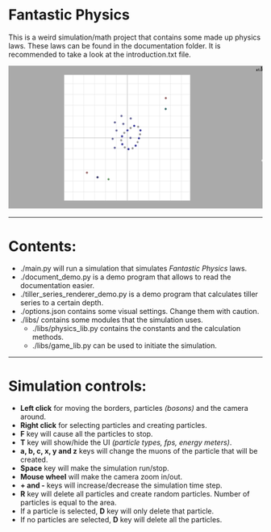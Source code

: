 # Fantastic Physics

This is a weird simulation/math project that contains some made up physics laws. These laws can be found in the documentation folder. It is recommended to take a look at the introduction.txt file.

![Screenshot](/screenshots/screenshot-1.png)

---

# Contents:
- ./main.py will run a simulation that simulates *Fantastic Physics* laws.
- ./document_demo.py is a demo program that allows to read the documentation easier.
- ./tiller_series_renderer_demo.py is a demo program that calculates tiller series to a certain depth.
- ./options.json contains some visual settings. Change them with caution.
- ./libs/ contains some modules that the simulation uses.
  - ./libs/physics_lib.py contains the constants and the calculation methods.
  - ./libs/game_lib.py can be used to initiate the simulation.


---

# Simulation controls:

- **Left click** for moving the borders, particles *(bosons)* and the camera around.
- **Right click** for selecting particles and creating particles.
- **F** key will cause all the particles to stop.
- **T** key will show/hide the UI *(particle types, fps, energy meters)*.
- **a, b, c, x, y and z** keys will change the muons of the particle that will be created.
- **Space** key will make the simulation run/stop.
- **Mouse wheel** will make the camera zoom in/out.
- **+ and -** keys will increase/decrease the simulation time step.
- **R** key will delete all particles and create random particles. Number of particles is equal to the area.
- If a particle is selected, **D** key will only delete that particle.
- If no particles are selected, **D** key will delete all the particles.
